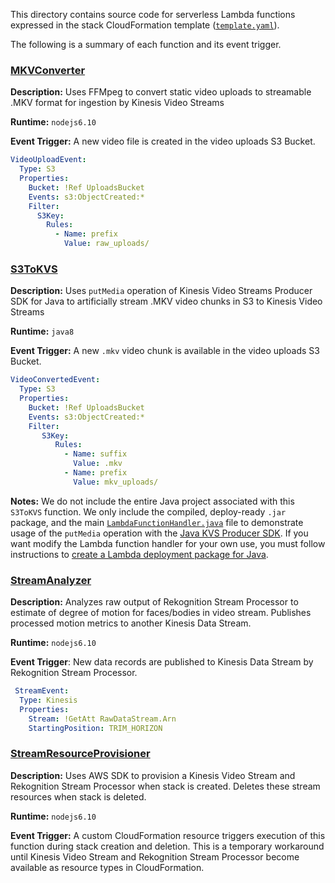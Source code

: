 This directory contains source code for serverless Lambda functions expressed in the stack CloudFormation template ([`template.yaml`](../template.yaml)).

The following is a summary of each function and its event trigger.

### [MKVConverter](MKVConvert/index.js)

**Description:** Uses FFMpeg to convert static video uploads to streamable .MKV format for ingestion by Kinesis Video Streams

**Runtime:** `nodejs6.10`

**Event Trigger:** A new video file is created in the video uploads S3 Bucket.

```yaml
VideoUploadEvent:
  Type: S3
  Properties:
    Bucket: !Ref UploadsBucket
    Events: s3:ObjectCreated:*
    Filter:
      S3Key:
        Rules:
          - Name: prefix
            Value: raw_uploads/
```

### [S3ToKVS](S3ToKVS/LambdaFunctionHandler.java)

**Description:** Uses `putMedia` operation of Kinesis Video Streams Producer SDK for Java to artificially stream .MKV video chunks in S3 to Kinesis Video Streams

**Runtime:** `java8`

**Event Trigger:** A new `.mkv` video chunk is available in the video uploads S3 Bucket.

```yaml
VideoConvertedEvent:
  Type: S3
  Properties:
    Bucket: !Ref UploadsBucket
    Events: s3:ObjectCreated:*
    Filter:
       S3Key:
          Rules:
            - Name: suffix
              Value: .mkv
            - Name: prefix
              Value: mkv_uploads/
```

**Notes:** We do not include the entire Java project associated with this `S3ToKVS` function. 
We only include the compiled, deploy-ready `.jar` package, and the main [`LambdaFunctionHandler.java`](S3ToKVS/LambdaFunctionHandler.java)
file to demonstrate usage of the `putMedia` operation with the [Java KVS Producer SDK](). 
If you want modify the Lambda function handler for your own use, 
you must follow instructions to [create a Lambda deployment package for Java](https://docs.aws.amazon.com/lambda/latest/dg/lambda-java-how-to-create-deployment-package.html).

### [StreamAnalyzer](StreamAnalyzer/index.js)

**Description:** Analyzes raw output of Rekognition Stream Processor to estimate of degree of motion for faces/bodies in video stream. 
Publishes processed motion metrics to another Kinesis Data Stream.

**Runtime:** `nodejs6.10`

**Event Trigger**: New data records are published to Kinesis Data Stream by Rekognition Stream Processor.

```yaml
 StreamEvent:
  Type: Kinesis
  Properties:
    Stream: !GetAtt RawDataStream.Arn
    StartingPosition: TRIM_HORIZON
```

### [StreamResourceProvisioner](StreamResourceProvisioner/index.js)

**Description:**  Uses AWS SDK to provision a Kinesis Video Stream and Rekognition Stream Processor when stack is created. 
Deletes these stream resources when stack is deleted.
            
**Runtime:** `nodejs6.10`

**Event Trigger:** A custom CloudFormation resource triggers execution of this function during stack creation and deletion. 
This is a temporary workaround until Kinesis Video Stream and Rekognition Stream Processor become available as resource types in CloudFormation.
